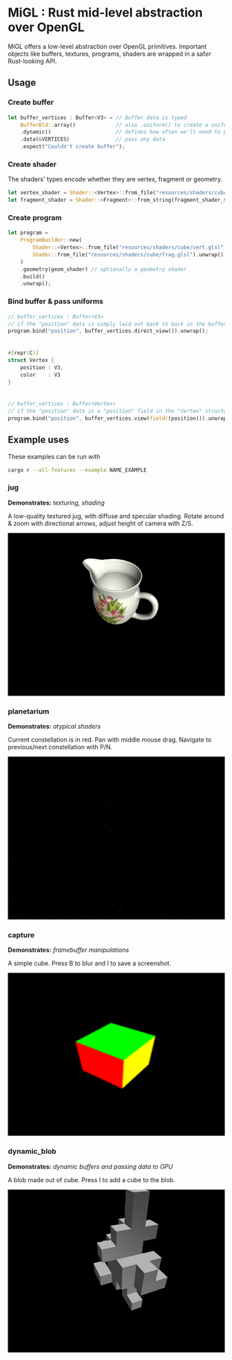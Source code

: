 MiGL : Rust mid-level abstraction over OpenGL
==================================================

MiGL offers a low-level abstraction over OpenGL primitives. Important objects like buffers, textures, programs, shaders are wrapped in a saf*er* Rust-looking API.

## Usage


### Create buffer

```rust
let buffer_vertices : Buffer<V3> = // Buffer data is typed
	BufferBld::array()             // also .uniform() to create a uniform buffer 
	.dynamic()                     // defines how often we'll need to pass data, also .r#static() 
	.data(&VERTICES)               // pass any data 
	.expect("Couldn't create buffer");            
```

### Create shader

The shaders' types encode whether they are vertex, fragment or geometry.

```rust
let vertex_shader = Shader::<Vertex>::from_file("resources/shaders/cube/vert.glsl").unwrap();
let fragment_shader = Shader::<Fragment>::from_string(fragment_shader_str).unwrap();
```

### Create program


```rust
let program =
	ProgramBuilder::new(
		Shader::<Vertex>::from_file("resources/shaders/cube/vert.glsl").unwrap(), 
		Shader::from_file("resources/shaders/cube/frag.glsl").unwrap(), // type-checker can in fact infer which shader you meant
	)
	.geometry(geom_shader) // optionally a geometry shader
	.build()
	.unwrap();
```

### Bind buffer & pass uniforms

```rust
// buffer_vertices : Buffer<V3>
// if the "position" data is simply laid out back to back in the buffer
program.bind("position", buffer_vertices.direct_view()).unwrap();


#[repr(C)]
struct Vertex {
	position : V3,
	color    : V3
}


// buffer_vertices : Buffer<Vertex>
// if the "position" data is a "position" field in the "Vertex" structure
program.bind("position", buffer_vertices.view(field!(position))).unwrap();
```


## Example uses

These examples can be run with

```bash
cargo r --all-features --example NAME_EXAMPLE
```

### jug

**Demonstrates:** *texturing, shading*

A low-quality textured jug, with diffuse and specular shading. Rotate around & zoom with directional arrows, adjust height of camera with Z/S.

![Screenshot jug](resources/screenshots/jug.png)


### planetarium

**Demonstrates:** *atypical shaders*

Current constellation is in red. Pan with middle mouse drag. Navigate to previous/next constellation with P/N.

![Screenshot planetarium](resources/screenshots/planetarium.png)


### capture

**Demonstrates:** *framebuffer manipulations*

A simple cube. Press B to blur and I to save a screenshot.

![Screenshot capture](resources/screenshots/capture.png)

### dynamic_blob

**Demonstrates:** *dynamic buffers and passing data to GPU*

A blob made out of cube. Press I to add a cube to the blob.

![Screenshot dynamic_blob](resources/screenshots/dynamic_blob.png)